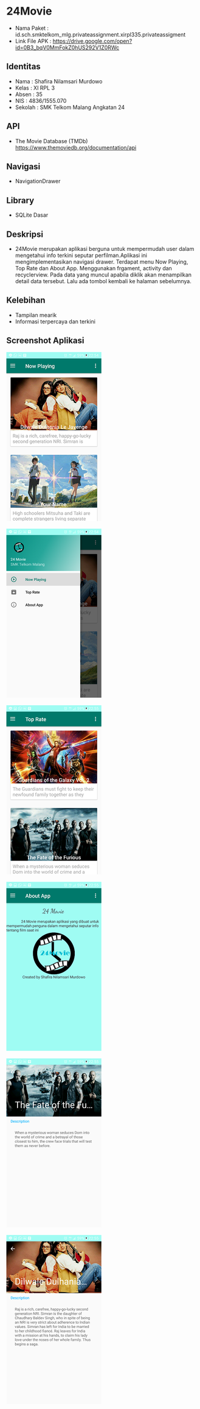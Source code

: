 # 24Movie
* Nama Paket : id.sch.smktelkom_mlg.privateassignment.xirpl335.privateassigment
* Link File APK : https://drive.google.com/open?id=0B3_bqV0MmFokZ0hUS292V1Z0RWc

## Identitas
* Nama  : Shafira Nilamsari Murdowo
* Kelas : XI RPL 3
* Absen : 35
* NIS   : 4836/1555.070
* Sekolah : SMK Telkom Malang Angkatan 24

## API
* The Movie Database (TMDb)
https://www.themoviedb.org/documentation/api

## Navigasi
* NavigationDrawer

## Library
* SQLite Dasar 

## Deskripsi
* 24Movie merupakan aplikasi berguna untuk mempermudah user dalam mengetahui info terkini seputar perfilman.Aplikasi ini mengimplementasikan navigasi drawer. Terdapat menu Now Playing, Top Rate dan About App. Menggunakan frgament, activity dan recyclerview. Pada data yang muncul apabila diklik akan menampilkan detail data tersebut. Lalu ada tombol kembali ke halaman sebelumnya.

## Kelebihan
* Tampilan mearik
* Informasi terpercaya dan terkini


## Screenshot Aplikasi

![Images](https://github.com/ShafiraNilam/PrivateAssignment/blob/master/Screenshot_20170514-225452.png)<br><br>
![Images](https://github.com/ShafiraNilam/PrivateAssignment/blob/master/Screenshot_20170514-225457.png)<br><br>
![Images](https://github.com/ShafiraNilam/PrivateAssignment/blob/master/Screenshot_20170514-225501.png)<br><br>
![Images](https://github.com/ShafiraNilam/PrivateAssignment/blob/master/Screenshot_20170514-225506.png)<br><br>
![Images](https://github.com/ShafiraNilam/PrivateAssignment/blob/master/Screenshot_20170514-225526.png)<br><br>
![Images](https://github.com/ShafiraNilam/PrivateAssignment/blob/master/Screenshot_20170514-225542.png)<br><br>
